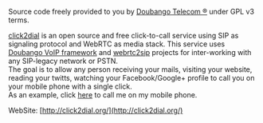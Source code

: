 Source code freely provided to you by <a href='http://www.doubango.org'> Doubango Telecom ®</a> under GPL v3 terms.
<br />

[click2dial](http://click2dial.org/) is an open source and free click-to-call service using SIP as signaling protocol and WebRTC as media stack. This service uses [Doubango VoIP framework](https://code.google.com/p/doubango/) and [webrtc2sip](https://code.google.com/p/webrtc2sip/) projects for inter-working with any SIP-legacy network or PSTN. <br />
The goal is to allow any person receiving your mails, visiting your website, reading your twitts, watching your Facebook/Google+ profile to call you on your mobile phone with a single click. <br /> As an example, click [here](http://click2dial.org/u/ZGlvcG1hbWFkb3VAZG91YmFuZ28ub3Jn) to call me on my mobile phone.

WebSite: [http://click2dial.org/](http://click2dial.org/)
